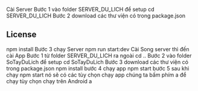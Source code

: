 Cài Server
Bước 1 vào folder SERVER_DU_LICH để setup
cd SERVER_DU_LICH
Bước 2 download các thư viện có trong package.json
## License

 npm install
Bước 3 chạy Server
 npm run start:dev
 Cài Song server thì đến cài App
Bước 1 từ folder SERVER_DU_LICH ra ngoài 
 cd ..
Bước 2 vào folder SoTayDuLich để setup
 cd SoTayDuLich
Bước 3 download các thư viện có trong package.json
 npm install
bước 4 chạy app
npm start
bước 5 sau khi chạy npm start nó sẽ có các tùy chọn chạy app chúng ta bấm phím a để chạy tùy chọn chạy trên Android
a
